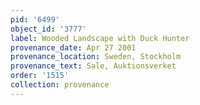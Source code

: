```yaml
---
pid: '6499'
object_id: '3777'
label: Wooded Landscape with Duck Hunter
provenance_date: Apr 27 2001
provenance_location: Sweden, Stockholm
provenance_text: Sale, Auktionsverket
order: '1515'
collection: provenance
---
```

